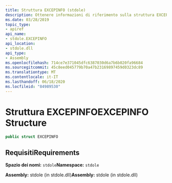 ```yaml
---
title: Struttura EXCEPINFO (stdole)
description: Ottenere informazioni di riferimento sulla struttura EXCEPINFO in .NET. La struttura si trova nello spazio dei nomi stdole e nell'assembly stdole.
ms.date: 03/28/2019
topic_type:
- apiref
api_name:
- stdole.EXCEPINFO
api_location:
- stdole.dll
api_type:
- Assembly
ms.openlocfilehash: 714ce7e371045dfc6387030d6a7b6b020fa96684
ms.sourcegitcommit: 45c8eed045779b70a47b23169897459d0323dc89
ms.translationtype: MT
ms.contentlocale: it-IT
ms.lasthandoff: 06/18/2020
ms.locfileid: "84989530"
---
```

# <a name="excepinfo-structure"></a><span data-ttu-id="c9d54-104">Struttura EXCEPINFO</span><span class="sxs-lookup"><span data-stu-id="c9d54-104">EXCEPINFO Structure</span></span>

```csharp
public struct EXCEPINFO
```

## <a name="requirements"></a><span data-ttu-id="c9d54-105">Requisiti</span><span class="sxs-lookup"><span data-stu-id="c9d54-105">Requirements</span></span>

<span data-ttu-id="c9d54-106">**Spazio dei nomi:** `stdole`</span><span class="sxs-lookup"><span data-stu-id="c9d54-106">**Namespace:** `stdole`</span></span>

<span data-ttu-id="c9d54-107">**Assembly:** stdole (in stdole.dll)</span><span class="sxs-lookup"><span data-stu-id="c9d54-107">**Assembly:** stdole (in stdole.dll)</span></span>
